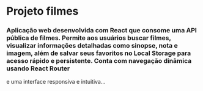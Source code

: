 # Projeto filmes

### Aplicação web desenvolvida com React que consome uma API pública de filmes. Permite aos usuários buscar filmes, visualizar informações detalhadas como sinopse, nota e imagem, além de salvar seus favoritos no Local Storage para acesso rápido e persistente. Conta com navegação dinâmica usando React Router
e uma interface responsiva e intuitiva...
